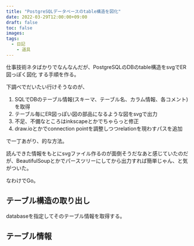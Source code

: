 ```yaml
---
title: "PostgreSQLデータベースのtable構造を図化"
date: 2022-03-29T12:00:00+09:00
draft: false
toc: false
images:
tags:
  - 日記
	- 道具
---
```


仕事技術ネタばかりでなんなんだが、PostgreSQLのDBのtable構造をsvgでER図っぽく図化
する手順を作る。

下調べでだいたい行けそうなのが、

1. SQLでDBのテーブル情報(スキーマ、テーブル名、カラム情報、各コメント)を取得
1. テーブル毎にER図っぽい図の部品になるような図をsvgで出力
1. 不足、不備なところはinkscapeとかでちゃらっと修正
1. draw.ioとかでconnection pointを調整しつつrelationを現わすパスを追加

で一丁あがり、的な方法。

読んできた情報をもとにsvgファイル作るのが面倒そうだなあと感じていたのだが、BeautifulSoupとかでパースツリーにしてから出力すれば簡単じゃん、と気がついた。

なわけでGo。

## テーブル構造の取り出し

databaseを指定してそのテーブル情報を取得する。

## テーブル情報


